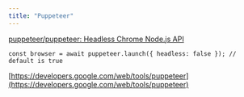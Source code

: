 ```yaml
---
title: "Puppeteer"
---
```


[puppeteer/puppeteer: Headless Chrome Node.js API](https://github.com/puppeteer/puppeteer)

`const browser = await puppeteer.launch({ headless: false }); // default is true`

[https://developers.google.com/web/tools/puppeteer](https://developers.google.com/web/tools/puppeteer)
